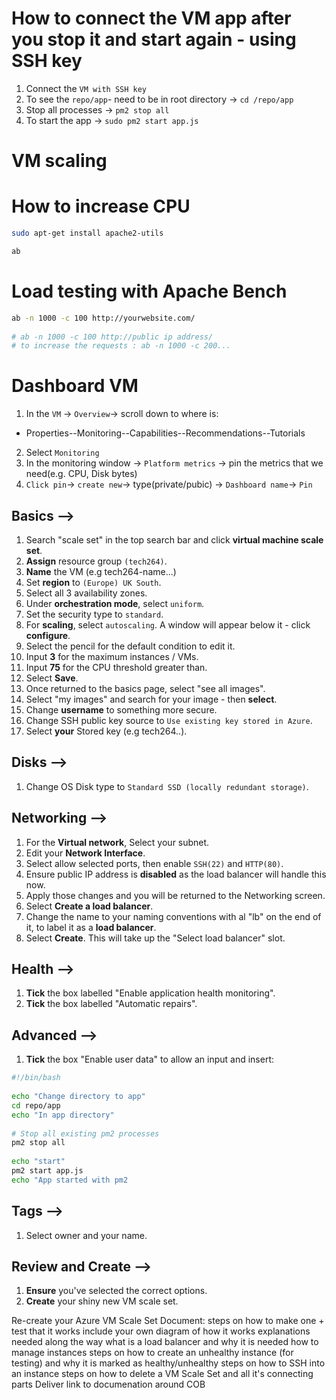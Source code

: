 # How to connect the VM app after you stop it and start again - using  SSH key
 
1. Connect the `VM with SSH key`
2. To see the `repo/app`- need to be in root directory  -> `cd /repo/app`
3. Stop all processes -> `pm2 stop all`
4. To start the app -> `sudo pm2 start app.js`

# VM scaling

# How to increase CPU
```bash
sudo apt-get install apache2-utils
```
```bash
ab
```
# Load testing with Apache Bench
 
```bash
ab -n 1000 -c 100 http://yourwebsite.com/
 
# ab -n 1000 -c 100 http://public ip address/
# to increase the requests : ab -n 1000 -c 200...
```
 

# Dashboard VM
 
1. In the `VM` -> `Overview`-> scroll down to where is:
* Properties--Monitoring--Capabilities--Recommendations--Tutorials
2. Select `Monitoring`
3. In the monitoring window -> `Platform metrics` -> pin the metrics that we need(e.g. CPU, Disk bytes)
4. `Click pin`-> `create new`-> type(private/pubic) -> `Dashboard name`-> `Pin`

## Basics -->
1. Search "scale set" in the top search bar and click **virtual machine scale set**.
2. **Assign** resource group `(tech264)`.
3. **Name** the VM (e.g tech264-name...)
4. Set **region** to `(Europe) UK South`.
5. Select all 3 availability zones.
6. Under **orchestration mode**, select `uniform`.
7. Set the security type to `standard`.
8. For **scaling**, select `autoscaling`. A window will appear below it - click **configure**.
9. Select the pencil for the default condition to edit it.
10. Input **3** for the maximum instances / VMs.
11. Input **75** for the CPU threshold greater than.
12. Select **Save**.
13. Once returned to the basics page, select "see all images".
14. Select "my images" and search for your image - then **select**.
9. Change **username** to something more secure.
10. Change SSH public key source to `Use existing key stored in Azure`.
11. Select **your** Stored key (e.g tech264..).
 
## Disks -->
1. Change OS Disk type to `Standard SSD (locally redundant storage)`.
 
## Networking -->
1. For the **Virtual network**, Select your subnet.
2. Edit your **Network Interface**.
3. Select allow selected ports, then enable `SSH(22)` and `HTTP(80)`.
4. Ensure public IP address is **disabled** as the load balancer will handle this now.
5. Apply those changes and you will be returned to the Networking screen.
6. Select **Create a load balancer**.
7. Change the name to your naming conventions with al "lb" on the end of it, to label it as a **load balancer**.
8. Select **Create**. This will take up the "Select load balancer" slot.
 
## Health -->
1. **Tick** the box labelled "Enable application health monitoring".
2. **Tick** the box labelled "Automatic repairs".
 
## Advanced -->
1. **Tick** the box "Enable user data" to allow an input and insert:
```bash
#!/bin/bash
 
echo "Change directory to app"
cd repo/app
echo "In app directory"
 
# Stop all existing pm2 processes
pm2 stop all
 
echo "start"
pm2 start app.js
echo "App started with pm2
```
 
## Tags -->
1. Select owner and your name.
 
## Review and Create -->
1. **Ensure** you've selected the correct options.
2. **Create** your shiny new VM scale set.


Re-create your Azure VM Scale Set
Document:
steps on how to make one + test that it works
include your own diagram of how it works
explanations needed along the way
what is a load balancer and why it is needed
how to manage instances
steps on how to create an unhealthy instance (for testing) and why it is marked as healthy/unhealthy
steps on how to SSH into an instance
steps on how to delete a VM Scale Set and all it's connecting parts
Deliver link to documenation around COB